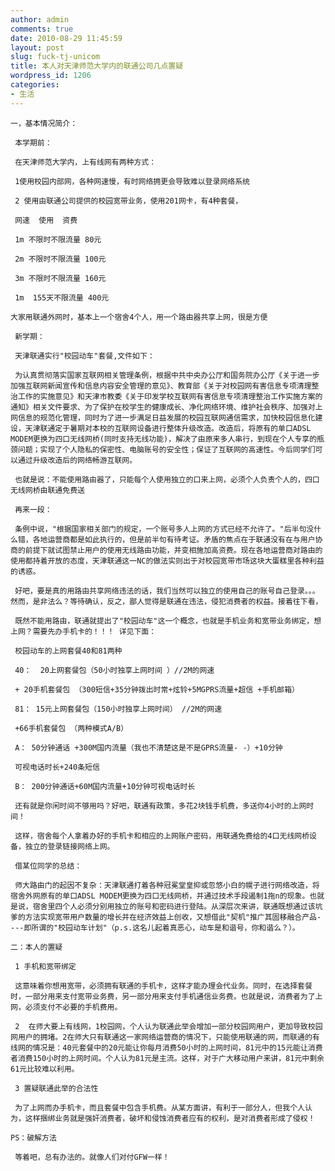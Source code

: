 ```yaml
---
author: admin
comments: true
date: 2010-08-29 11:45:59
layout: post
slug: fuck-tj-unicom
title: 本人对天津师范大学内的联通公司几点置疑
wordpress_id: 1206
categories:
- 生活
---
```


	一，基本情况简介：

	 本学期前：

	 在天津师范大学内，上有线网有两种方式：

	 1使用校园内部网，各种网速慢，有时网络拥更会导致难以登录网络系统

	 2 使用由联通公司提供的校园宽带业务，使用201网卡，有4种套餐，

	 网速  使用  资费  

	 1m 不限时不限流量 80元

	 2m 不限时不限流量 100元

	 3m 不限时不限流量 160元

	 1m  155天不限流量 400元

	大家用联通外网时，基本上一个宿舍4个人，用一个路由器共享上网，很是方便

	 新学期：

	 天津联通实行"校园动车"套餐,文件如下：

	 为认真贯彻落实国家互联网相关管理条例，根据中共中央办公厅和国务院办公厅《关于进一步加强互联网新闻宣传和信息内容安全管理的意见》、教育部《关于对校园网有害信息专项清理整治工作的实施意见》和天津市教委《关于印发学校互联网有害信息专项清理整治工作实施方案的通知》相关文件要求、为了保护在校学生的健康成长、净化网络环境、维护社会秩序、加强对上网信息的规范化管理，同时为了进一步满足日益发展的校园互联网通信需求，加快校园信息化建设，天津联通定于暑期对本校的互联网设备进行整体升级改造。改造后，将原有的单口ADSL MODEM更换为四口无线网桥(同时支持无线功能)，解决了由原来多人串行，到现在个人专享的瓶颈问题；实现了个人隐私的保密性、电脑账号的安全性；保证了互联网的高速性。今后同学们可以通过升级改造后的网络畅游互联网。

	 也就是说：不能使用路由器了，只能每个人使用独立的口来上网，必须个人负责个人的，四口无线网桥由联通免费送

	 再来一段：

	 条例中说，"根据国家相关部门的规定，一个账号多人上网的方式已经不允许了。"后半句没什么错，各地运营商都是如此执行的，但是前半句有待考证。矛盾的焦点在于联通没有在与用户协商的前提下就试图禁止用户的使用无线路由功能，并变相施加高资费。现在各地运营商对路由的使用都持着开放的态度，天津联通这一NC的做法实则出于对校园宽带市场这块大蛋糕里各种利益的诱惑。

	 好吧，要是真的用路由共享网络违法的话，我们当然可以独立的使用自己的账号自己登录。。。然而，是非法么？等待确认，反之，鄙人觉得是联通在违法，侵犯消费者的权益。接着往下看，

	 既然不能用路由，联通就提出了"校园动车"这一个概念，也就是手机业务和宽带业务绑定，想上网？需要先办手机卡的！！！ 详见下面：  

	 校园动车的上网套餐40和81两种

	 40：  20上网套餐包（50小时独享上网时间 ）//2M的网速

	 + 20手机套餐包 （300短信+35分钟拨出时常+炫铃+5MGPRS流量+超信 +手机邮箱）

	 81： 15元上网套餐包（150小时独享上网时间） //2M的网速

	 +66手机套餐包 （两种模式A/B）

	 A： 50分钟通话 +300M国内流量（我也不清楚这是不是GPRS流量- -）+10分钟

	 可视电话时长+240条短信

	 B： 200分钟通话+60M国内流量+10分钟可视电话时长

	 还有就是你闲时间不够用吗？好吧，联通有政策，多花2块钱手机费，多送你4小时的上网时间！

	 这样，宿舍每个人拿着办好的手机卡和相应的上网账户密码，用联通免费给的4口无线网桥设备，独立的登录链接网络上网。

	 借某位同学的总结：

	 师大路由门的起因不复杂：天津联通打着各种冠冕堂皇抑或忽悠小白的幌子进行网络改造，将宿舍外网原有的单口ADSL MODEM更换为四口无线网桥，并通过技术手段遏制1拖n的现象。也就是说，宿舍里四个人必须分别用独立的账号和密码进行登陆。从深层次来讲，联通既想通过该坑爹的方法实现宽带用户数量的增长并在经济效益上创收，又想借此"契机"推广其固移融合产品----即所谓的"校园动车计划"（p.s.这名儿起着真恶心，动车是和谐号，你和谐么？）。

	二：本人的置疑

	 1 手机和宽带绑定 

	 这意味着你想用宽带，必须拥有联通的手机卡，这样才能办理会代业务。同时，在选择套餐时，一部分用来支付宽带业务费，另一部分用来支付手机通信业务费。也就是说，消费者为了上网，必须支付不必要的手机费用。

	 2  在师大要上有线网，1校园网，个人认为联通此举会增加一部分校园网用户，更加导致校园网用户的拥堵。2在师大只有联通这一家网络运营商的情况下，只能使用联通的网，而联通的有线网的情况是：40元套餐中的20元能让你每月消费50小时的上网时间，81元中的15元能让消费者消费150小时的上网时间。个人认为81元是主流。这样，对于广大移动用户来讲，81元中剩余61元比较难以利用。

	 3 置疑联通此举的合法性

	 为了上网而办手机卡，而且套餐中包含手机费。从某方面讲，有利于一部分人，但我个人认为，这样捆绑业务就是强奸消费者，破坏和侵蚀消费者应有的权利，是对消费者形成了侵权！

	PS：破解方法

	 等着吧，总有办法的。就像人们对付GFW一样！

